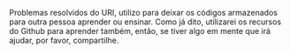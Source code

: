 Problemas resolvidos do URI, utilizo para deixar os códigos armazenados para outra pessoa aprender ou ensinar.
Como já dito, utilizarei os recursos do Github para aprender também, então, se tiver algo em mente que irá ajudar, por favor, compartilhe.
